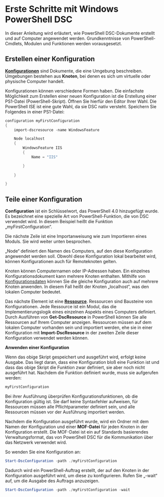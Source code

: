 # Erste Schritte mit Windows PowerShell DSC #

In dieser Anleitung wird erläutert, wie PowerShell DSC-Dokumente erstellt und auf Computer angewendet werden. Grundkenntnisse von PowerShell-Cmdlets, Modulen und Funktionen werden vorausgesetzt. 


## Erstellen einer Konfiguration ##

[**Konfigurationen**](https://msdn.microsoft.com/en-us/powershell/dsc/configurations) sind Dokumente, die eine Umgebung beschreiben. Umgebungen bestehen aus **Knoten**, bei denen es sich um virtuelle oder physische Computer handelt. 

Konfigurationen können verschiedene Formen haben. Die einfachste Möglichkeit zum Erstellen einer neuen Konfiguration ist die Erstellung einer PS1-Datei (PowerShell-Skript). Öffnen Sie hierfür den Editor Ihrer Wahl. Die PowerShell ISE ist eine gute Wahl, da sie DSC nativ versteht. Speichern Sie Folgendes in einer PS1-Datei:

```powershell
configuration myFirstConfiguration
{
    import-dscresource -name WindowsFeature

    Node localhost
    {
        WindowsFeature IIS
        {
            Name = "IIS"

        }
        
    }

}
```
## Teile einer Konfiguration ##
**Configuration** ist ein Schlüsselwort, das PowerShell 4.0 hinzugefügt wurde. Es bezeichnet eine spezielle Art von PowerShell-Funktion, die von DSC verwendet wird. In diesem Beispiel heißt die Funktion „myFirstConfiguration“. 

Die nächste Zeile ist eine Importanweisung wie zum Importieren eines Moduls. Sie wird weiter unten besprochen.

„Node“ definiert den Namen des Computers, auf den diese Konfiguration angewendet werden soll. Obwohl diese Konfiguration lokal bearbeitet wird, können Konfigurationen auch für Remoteknoten gelten. 

Knoten können Computernamen oder IP-Adressen haben. Ein einzelnes Konfigurationsdokument kann mehrere Knoten enthalten. Mithilfe von [Konfigurationsdaten](https://msdn.microsoft.com/en-us/powershell/dsc/configdata) können Sie die gleiche Konfiguration auch auf mehrere Knoten anwenden. In diesem Fall heißt der Knoten „localhost“, was den lokalen Computer bedeutet. 

Das nächste Element ist eine [**Ressource**](https://msdn.microsoft.com/en-us/powershell/dsc/resources). Ressourcen sind Bausteine von Konfigurationen. Jede Ressource ist ein Modul, das die Implementierungslogik eines einzelnen Aspekts eines Computers definiert. Durch Ausführen von **Get-DscResource** in PowerShell können Sie alle Ressourcen auf Ihrem Computer anzeigen. Ressourcen müssen auf dem lokalen Computer vorhanden sein und importiert werden, ehe sie in einer Konfiguration mit **Import-DscResource** in der zweiten Zeile dieser Konfiguration verwendet werden können. 

**Anwenden einer Konfiguration**

Wenn das obige Skript gespeichert und ausgeführt wird, erfolgt keine Ausgabe. Das liegt daran, dass eine Konfiguration bloß eine Funktion ist und dass das obige Skript die Funktion zwar definiert, sie aber noch nicht ausgeführt hat. Nachdem die Funktion definiert wurde, muss sie aufgerufen werden:
```powershell
myFirstConfiguration
```

Bei ihrer Ausführung überprüfen Konfigurationsfunktionen, ob die Konfiguration gültig ist. Sie darf keine Syntaxfehler aufweisen, für Ressourcen müssen alle Pflichtparameter definiert sein, und alle Ressourcen müssen vor der Ausführung importiert werden.

Nachdem die Konfiguration ausgeführt wurde, wird ein Ordner mit dem Namen der Konfiguration und einer **MOF-Datei** für jeden Knoten in der Konfiguration erstellt. Die MOF-Datei ist ein auf Standards basierendes Verwaltungsformat, das von PowerShell DSC für die Kommunikation über das Netzwerk verwendet wird.

So wenden Sie eine Konfiguration an:
```powershell
Start-DscConfiguration -path ./myFirstConfiguration
```
Dadurch wird ein PowerShell-Auftrag erstellt, der auf den Knoten in der Konfiguration ausgeführt wird, um diese zu konfigurieren. Rufen Sie „-wait“ auf, um die Ausgabe des Auftrags anzuzeigen. 
```powershell
Start-DscConfiguration -path ./myFirstConfiguration -wait
```

<!--HONumber=Feb16_HO4-->
